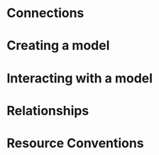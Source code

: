 # Connections

# Creating a model

# Interacting with a model

# Relationships

# Resource Conventions